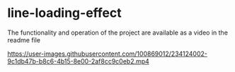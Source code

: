 # line-loading-effect
The functionality and operation of the project are available as a video in the readme file


https://user-images.githubusercontent.com/100869012/234124002-9c1db47b-b8c6-4b15-8e00-2af8cc9c0eb2.mp4

